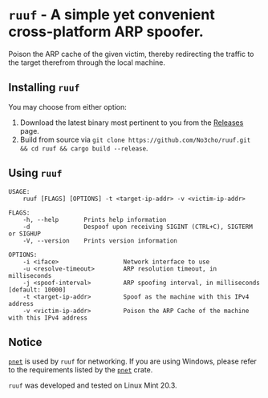 # `ruuf` - A simple yet convenient cross-platform ARP spoofer.

Poison the ARP cache of the given victim, thereby redirecting the traffic to the target therefrom
through the local machine.

## Installing `ruuf`

You may choose from either option:

1. Download the latest binary most pertinent to you from the 
   [Releases](https://github.com/No3cho/ruuf/releases) page.
2. Build from source via 
   `git clone https://github.com/No3cho/ruuf.git && cd ruuf && cargo build --release`.

## Using `ruuf`

```
USAGE:
    ruuf [FLAGS] [OPTIONS] -t <target-ip-addr> -v <victim-ip-addr>

FLAGS:
    -h, --help       Prints help information
    -d               Despoof upon receiving SIGINT (CTRL+C), SIGTERM or SIGHUP
    -V, --version    Prints version information

OPTIONS:
    -i <iface>                  Network interface to use
    -u <resolve-timeout>        ARP resolution timeout, in milliseconds
    -j <spoof-interval>         ARP spoofing interval, in milliseconds [default: 10000]
    -t <target-ip-addr>         Spoof as the machine with this IPv4 address
    -v <victim-ip-addr>         Poison the ARP Cache of the machine with this IPv4 address
```

## Notice

[`pnet`](https://crates.io/crates/pnet) is used by `ruuf` for networking. If you are using Windows,
please refer to the requirements listed by the [`pnet`](https://crates.io/crates/pnet) crate.

`ruuf` was developed and tested on Linux Mint 20.3.
